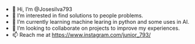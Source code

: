 - 👋 Hi, I’m @Josesilva793
- 👀 I’m interested in find solutions to people problems.
- 🌱 I’m currently learning machine learing in python and some uses in AI.
- 💞️ I’m looking to collaborate on projects to improve my experiences.
- 📫 Reach me at https://www.instagram.com/junior_793/

<!---
Josesilva793/Josesilva793 is a ✨ special ✨ repository because its `README.md` (this file) appears on your GitHub profile.
You can click the Preview link to take a look at your changes.
--->
